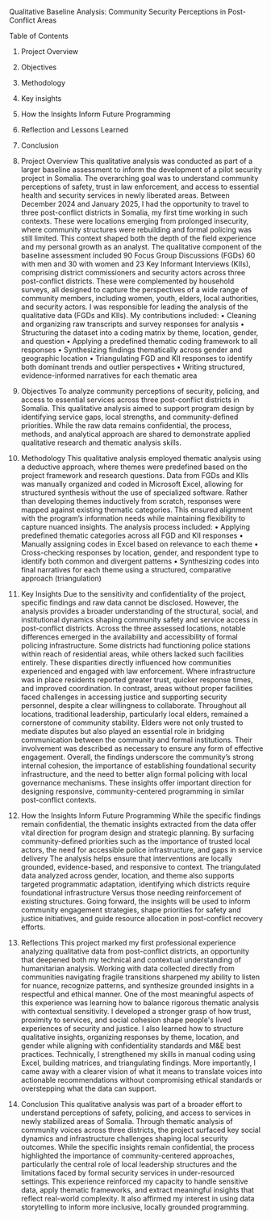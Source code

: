 Qualitative Baseline Analysis: Community Security Perceptions in Post-Conflict Areas

Table of Contents

1.	Project Overview
2.	Objectives
3.	Methodology
4.	Key insights
5.	How the Insights Inform Future Programming
6.	Reflection and Lessons Learned
7.	Conclusion
   
1. Project Overview
This qualitative analysis was conducted as part of a larger baseline assessment to inform the development of a pilot security project in Somalia. The overarching goal was to understand community perceptions of safety, trust in law enforcement, and access to essential health and security services in newly liberated areas.
Between December 2024 and January 2025, I had the opportunity to travel to three post-conflict districts in Somalia, my first time working in such contexts. These were locations emerging from prolonged insecurity, where community structures were rebuilding and formal policing was still limited. This context shaped both the depth of the field experience and my personal growth as an analyst.
The qualitative component of the baseline assessment included 90 Focus Group Discussions (FGDs) 60 with men and 30 with women and 23 Key Informant Interviews (KIIs), comprising district commissioners and security actors across three post-conflict districts. These were complemented by household surveys, all designed to capture the perspectives of a wide range of community members, including women, youth, elders, local authorities, and security actors.
I was responsible for leading the analysis of the qualitative data (FGDs and KIIs). My contributions included:
•	Cleaning and organizing raw transcripts and survey responses for analysis
•	Structuring the dataset into a coding matrix by theme, location, gender, and question
•	Applying a predefined thematic coding framework to all responses
•	Synthesizing findings thematically across gender and geographic location
•	Triangulating FGD and KII responses to identify both dominant trends and outlier perspectives
•	Writing structured, evidence-informed narratives for each thematic area

2. Objectives
To analyze community perceptions of security, policing, and access to essential services across three post-conflict districts in Somalia. This qualitative analysis aimed to support program design by identifying service gaps, local strengths, and community-defined priorities. While the raw data remains confidential, the process, methods, and analytical approach are shared to demonstrate applied qualitative research and thematic analysis skills.

3. Methodology
This qualitative analysis employed thematic analysis using a deductive approach, where themes were predefined based on the project framework and research questions. Data from FGDs and KIIs was manually organized and coded in Microsoft Excel, allowing for structured synthesis without the use of specialized software. Rather than developing themes inductively from scratch, responses were mapped against existing thematic categories. This ensured alignment with the program’s information needs while maintaining flexibility to capture nuanced insights.
The analysis process included:
•	Applying predefined thematic categories across all FGD and KII responses
•	Manually assigning codes in Excel based on relevance to each theme
•	Cross-checking responses by location, gender, and respondent type to identify both common and divergent patterns
•	Synthesizing codes into final narratives for each theme using a structured, comparative approach (triangulation)

4. Key Insights
Due to the sensitivity and confidentiality of the project, specific findings and raw data cannot be disclosed. However, the analysis provides a broader understanding of the structural, social, and institutional dynamics shaping community safety and service access in post-conflict districts.
Across the three assessed locations, notable differences emerged in the availability and accessibility of formal policing infrastructure. Some districts had functioning police stations within reach of residential areas, while others lacked such facilities entirely. These disparities directly influenced how communities experienced and engaged with law enforcement. Where infrastructure was in place residents reported greater trust, quicker response times, and improved coordination. In contrast, areas without proper facilities faced challenges in accessing justice and supporting security personnel, despite a clear willingness to collaborate.
Throughout all locations, traditional leadership, particularly local elders, remained a cornerstone of community stability. Elders were not only trusted to mediate disputes but also played an essential role in bridging communication between the community and formal institutions. Their involvement was described as necessary to ensure any form of effective engagement.
Overall, the findings underscore the community’s strong internal cohesion, the importance of establishing foundational security infrastructure, and the need to better align formal policing with local governance mechanisms. These insights offer important direction for designing responsive, community-centered programming in similar post-conflict contexts.

5. How the Insights Inform Future Programming
While the specific findings remain confidential, the thematic insights extracted from the data offer vital direction for program design and strategic planning. By surfacing community-defined priorities such as the importance of trusted local actors, the need for accessible police infrastructure, and gaps in service delivery The analysis helps ensure that interventions are locally grounded, evidence-based, and responsive to context.
The triangulated data analyzed across gender, location, and theme also supports targeted programmatic adaptation, identifying which districts require foundational infrastructure Versus those needing reinforcement of existing structures. Going forward, the insights will be used to inform community engagement strategies, shape priorities for safety and justice initiatives, and guide resource allocation in post-conflict recovery efforts.

6. Reflections
This project marked my first professional experience analyzing qualitative data from post-conflict districts, an opportunity that deepened both my technical and contextual understanding of humanitarian analysis. Working with data collected directly from communities navigating fragile transitions sharpened my ability to listen for nuance, recognize patterns, and synthesize grounded insights in a respectful and ethical manner.
One of the most meaningful aspects of this experience was learning how to balance rigorous thematic analysis with contextual sensitivity. I developed a stronger grasp of how trust, proximity to services, and social cohesion shape people's lived experiences of security and justice. I also learned how to structure qualitative insights, organizing responses by theme, location, and gender while aligning with confidentiality standards and M&E best practices.
Technically, I strengthened my skills in manual coding using Excel, building matrices, and triangulating findings. More importantly, I came away with a clearer vision of what it means to translate voices into actionable recommendations without compromising ethical standards or overstepping what the data can support.

7. Conclusion
This qualitative analysis was part of a broader effort to understand perceptions of safety, policing, and access to services in newly stabilized areas of Somalia. Through thematic analysis of community voices across three districts, the project surfaced key social dynamics and infrastructure challenges shaping local security outcomes. While the specific insights remain confidential, the process highlighted the importance of community-centered approaches, particularly the central role of local leadership structures and the limitations faced by formal security services in under-resourced settings.
This experience reinforced my capacity to handle sensitive data, apply thematic frameworks, and extract meaningful insights that reflect real-world complexity. It also affirmed my interest in using data storytelling to inform more inclusive, locally grounded programming.

